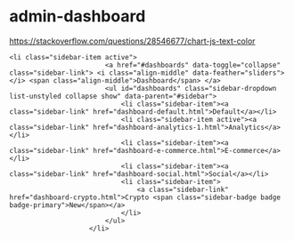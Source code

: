 # admin-dashboard
 
https://stackoverflow.com/questions/28546677/chart-js-text-color


	<li class="sidebar-item active">
							<a href="#dashboards" data-toggle="collapse" class="sidebar-link"> <i class="align-middle" data-feather="sliders"></i> <span class="align-middle">Dashboard</span> </a>
							<ul id="dashboards" class="sidebar-dropdown list-unstyled collapse show" data-parent="#sidebar">
								<li class="sidebar-item"><a class="sidebar-link" href="dashboard-default.html">Default</a></li>
								<li class="sidebar-item active"><a class="sidebar-link" href="dashboard-analytics-1.html">Analytics</a></li>
								<li class="sidebar-item"><a class="sidebar-link" href="dashboard-e-commerce.html">E-commerce</a></li>
								<li class="sidebar-item"><a class="sidebar-link" href="dashboard-social.html">Social</a></li>
								<li class="sidebar-item">
									<a class="sidebar-link" href="dashboard-crypto.html">Crypto <span class="sidebar-badge badge badge-primary">New</span></a>
								</li>
							</ul>
						</li>